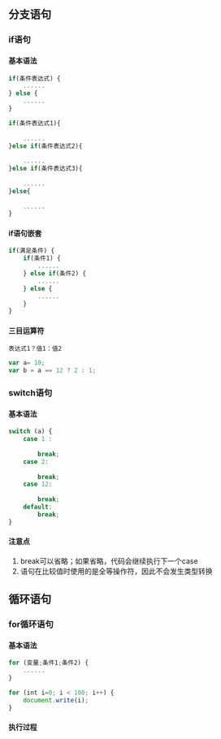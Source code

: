 ## 分支语句
### if语句
#### 基本语法
```js
if(条件表达式) {
    ......
} else {
    ......
}
```  


```js
if(条件表达式1){	
    ......
}else if(条件表达式2){	
    ......
}else if(条件表达式3){	
    ......
}else{	
    ......
}
```

#### if语句嵌套
```js
if(满足条件) {
    if(条件1) {
        ......
    } else if(条件2) {
        ......
    } else {
        ......
    }
}
```

#### 三目运算符

```js
表达式1？值1：值2

var a= 10;
var b = a == 12 ? 2 : 1;  

```

### switch语句
#### 基本语法
```js
switch (a) {
    case 1 :
        
        break;
    case 2:
        
        break;
    case 12:
        
        break;
    default:
        break;
}
```

#### 注意点
1. break可以省略；如果省略，代码会继续执行下一个case
2. 语句在比较值时使用的是全等操作符，因此不会发生类型转换

## 循环语句
### for循环语句
#### 基本语法
```js
for (变量;条件1;条件2) {
    ......
} 
```

```js
for (int i=0; i < 100; i++) {
    document.write(i);
}
```

#### 执行过程
```js

```
